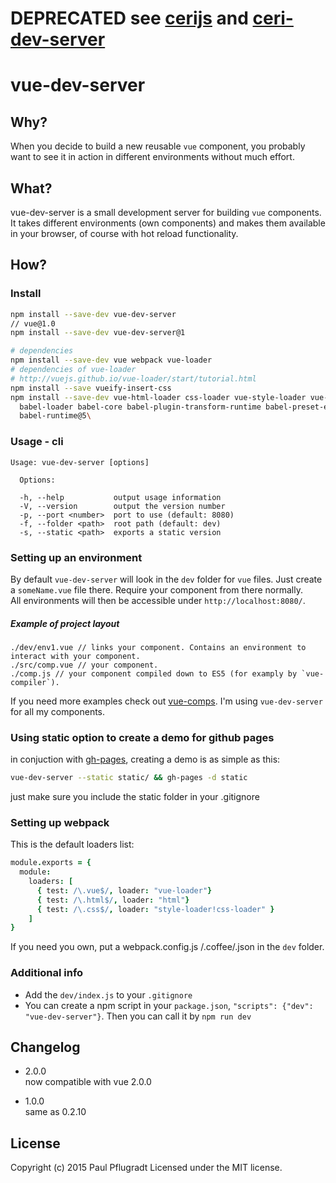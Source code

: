 # DEPRECATED see [cerijs](https://github.com/cerijs) and [ceri-dev-server](https://github.com/cerijs/ceri-dev-server)

# vue-dev-server

## Why?

When you decide to build a new reusable `vue` component, you probably want to see it in action in different environments without much effort.

## What?

vue-dev-server is a small development server for building `vue` components. It takes different environments (own components) and makes them available in your browser, of course with hot reload functionality.

## How?

### Install

```sh
npm install --save-dev vue-dev-server
// vue@1.0
npm install --save-dev vue-dev-server@1

# dependencies
npm install --save-dev vue webpack vue-loader
# dependencies of vue-loader
# http://vuejs.github.io/vue-loader/start/tutorial.html
npm install --save vueify-insert-css
npm install --save-dev vue-html-loader css-loader vue-style-loader vue-hot-reload-api\
  babel-loader babel-core babel-plugin-transform-runtime babel-preset-es2015\
  babel-runtime@5\
```

### Usage - cli

```
Usage: vue-dev-server [options]

  Options:

  -h, --help           output usage information
  -V, --version        output the version number
  -p, --port <number>  port to use (default: 8080)
  -f, --folder <path>  root path (default: dev)
  -s, --static <path>  exports a static version
```

### Setting up an environment

By default `vue-dev-server` will look in the `dev` folder for `vue` files.
Just create a `someName.vue` file there. Require your component from there normally.  
All environments will then be accessible under `http://localhost:8080/`.

##### Example of project layout
```
./dev/env1.vue // links your component. Contains an environment to interact with your component.
./src/comp.vue // your component.
./comp.js // your component compiled down to ES5 (for examply by `vue-compiler`).
```
If you need more examples check out [vue-comps](https://github.com/vue-comps). I'm using `vue-dev-server` for all my components.

### Using static option to create a demo for github pages

in conjuction with [gh-pages](https://github.com/tschaub/gh-pages), creating a demo is as simple as this:
```sh
vue-dev-server --static static/ && gh-pages -d static
```
just make sure you include the static folder in your .gitignore

### Setting up webpack

This is the default loaders list:
```coffee
module.exports = {
  module:
    loaders: [
      { test: /\.vue$/, loader: "vue-loader"}
      { test: /\.html$/, loader: "html"}
      { test: /\.css$/, loader: "style-loader!css-loader" }
    ]
}
```
If you need you own, put a webpack.config.js /.coffee/.json in the `dev` folder.

### Additional info

 - Add the `dev/index.js` to your `.gitignore`  
 - You can create a npm script in your `package.json`, `"scripts": {"dev": "vue-dev-server"}`. Then you can call it by `npm run dev`

## Changelog
- 2.0.0  
now compatible with vue 2.0.0  

- 1.0.0  
same as 0.2.10  

## License
Copyright (c) 2015 Paul Pflugradt
Licensed under the MIT license.
